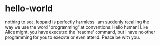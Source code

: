 # hello-world
nothing to see, leopard is perfectly harmless
I am suddenly recalling the way we use the word "programming" at conventions.
Hello human! Like Alice might, you have executed the 'readme' command, but I have no other programming for you to execute or even attend. 
Peace be with you.
